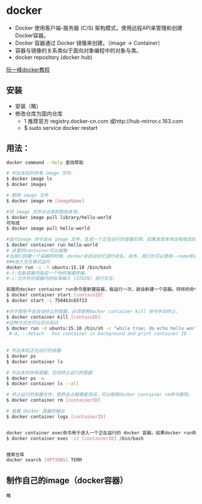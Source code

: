# docker
- Docker 使用客户端-服务器 (C/S) 架构模式，使用远程API来管理和创建Docker容器。
- Docker 容器通过 Docker 镜像来创建。（image -> Container）
- 容器与镜像的关系类似于面向对象编程中的对象与类。
- docker repository (docker hub)


[阮一峰docker教程](http://www.ruanyifeng.com/blog/2018/02/docker-tutorial.html)
## 安装

- 安装（略）
- 修改仓库为国内仓库
	- 1 推荐官方 registry.docker-cn.com 或http://hub-mirror.c.163.com
	- $ sudo service docker restart

## 用法：

```bash
docker command --help 查找帮助

# 列出本机的所有 image 文件。
$ docker image ls
$ docker images 

# 删除 image 文件
$ docker image rm [imageName]

#将 image 文件从仓库抓取到本地。
$ docker image pull library/hello-world
可写成
$ docker image pull hello-world

#运行image 命令会从 image 文件，生成一个正在运行的容器实例。如果发现本地没有指定的 image 文件，就会从仓库自动抓取。因此，前面的docker image pull命令并不是必需的步骤。
$ docker container run hello-world
# 这里的container可以省略
#当我们创建一个容器的时候，docker会自动对它进行命名。另外，我们也可以使用--name标识来命名容器，例如：
###进入交互模式运行
docker run -i -t ubuntu:15.10 /bin/bash
#-t:在新容器内指定一个伪终端或终端。
#-i:允许你对容器内的标准输入 (STDIN) 进行交互。

前面的docker container run命令是新建容器，每运行一次，就会新建一个容器。同样的命令运行两次，就会生成两个一模一样的容器文件。如果希望重复使用容器，就要使用
$ docker container start [containID]
$ docker start -i 7504b3c65f23

#对于那些不会自动终止的容器，必须使用docker container kill 命令手动终止。
$ docker container kill [containID]
#这种方式也可以后台启动
$ docker run -d ubuntu:15.10 /bin/sh -c "while true; do echo hello world; sleep 1; done"
 #-d, --detach   Run container in background and print container ID
 
 
# 列出本机正在运行的容器
$ docker ps 
$ docker container ls

# 列出本机所有容器，包括终止运行的容器
$ docker ps -a 
$ docker container ls --all

# 终止运行的容器文件，依然会占据硬盘空间，可以使用docker container rm命令删除。
$ docker container rm [containerID]

# 查看 docker 容器的输出
$ docker container logs [containerID]


docker container exec命令用于进入一个正在运行的 docker 容器。如果docker run命令运行容器的时候，没有使用-it参数，就要用这个命令进入容器。一旦进入了容器，就可以在容器的 Shell 执行命令了。
$ docker container exec -it [containerID] /bin/bash


搜索仓库
docker search [OPTIONS] TERM

```


## 制作自己的image（docker容器）

```
略
```
